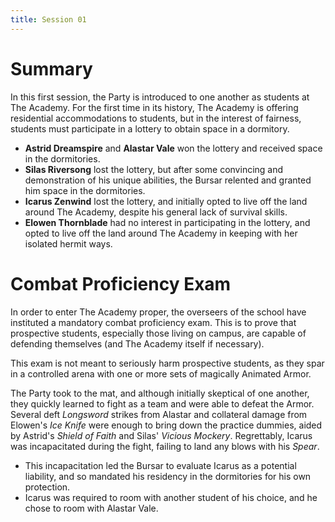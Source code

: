 ```yaml
---
title: Session 01
---
```

# Summary
In this first session, the Party is introduced to one another as students at The Academy. For the first time in its history, The Academy is offering residential accommodations to students, but in the interest of fairness, students must participate in a lottery to obtain space in a dormitory.
- **Astrid Dreamspire** and **Alastar Vale** won the lottery and received space in the dormitories.
- **Silas Riversong** lost the lottery, but after some convincing and demonstration of his unique abilities, the Bursar relented and granted him space in the dormitories.
- **Icarus Zenwind** lost the lottery, and initially opted to live off the land around The Academy, despite his general lack of survival skills.
- **Elowen Thornblade** had no interest in participating in the lottery, and opted to live off the land around The Academy in keeping with her isolated hermit ways.

# Combat Proficiency Exam
In order to enter The Academy proper, the overseers of the school have instituted a mandatory combat proficiency exam. This is to prove that prospective students, especially those living on campus, are capable of defending themselves (and The Academy itself if necessary). 

This exam is not meant to seriously harm prospective students, as they spar in a controlled arena with one or more sets of magically Animated Armor.

The Party took to the mat, and although initially skeptical of one another, they quickly learned to fight as a team and were able to defeat the Armor. Several deft *Longsword* strikes from Alastar and collateral damage from Elowen's *Ice Knife* were enough to bring down the practice dummies, aided by Astrid's *Shield of Faith* and Silas' *Vicious Mockery*. Regrettably, Icarus was incapacitated during the fight, failing to land any blows with his *Spear*. 
- This incapacitation led the Bursar to evaluate Icarus as a potential liability, and so mandated his residency in the dormitories for his own protection.
- Icarus was required to room with another student of his choice, and he chose to room with Alastar Vale. 